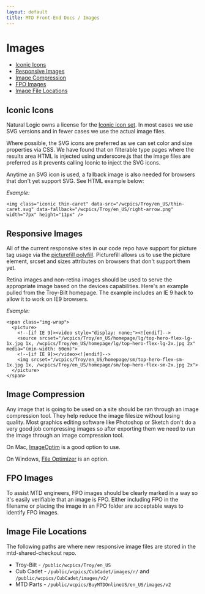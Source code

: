 ```yaml
---
layout: default
title: MTD Front-End Docs / Images
---
```


# Images

* [Iconic Icons](#iconic-icons)
* [Responsive Images](#responsive-images)
* [Image Compression](#image-compression)
* [FPO Images](#fpo-images)
* [Image File Locations](#image-file-locations)

## Iconic Icons

Natural Logic owns a license for the [Iconic icon set](https://useiconic.com/). In most cases we use SVG versions and in fewer cases we use the actual image files. 

Where possible, the SVG icons are preferred as we can set color and size properties via CSS. We have found that on filterable type pages where the results area HTML is injected using underscore.js that the image files are preferred as it prevents calling Iconic to inject the SVG icons.

Anytime an SVG icon is used, a fallback image is also needed for browsers that don't yet support SVG. See HTML example below:

*Example:*<br/>
<pre><code>&lt;img class="iconic thin-caret" data-src="/wcpics/Troy/en_US/thin-caret.svg" data-fallback="/wcpics/Troy/en_US/right-arrow.png" width="7px" height="11px" /&gt;
</code></pre>

## Responsive Images

All of the current responsive sites in our code repo have support for picture tag usage via the [picturefill polyfill](http://scottjehl.github.io/picturefill/). Picturefill allows us to use the picture element, srcset and sizes attributes on browsers that don't support them yet.

Retina images and non-retina images should be used to serve the appropriate image based on the devices capabilities. Here's an example pulled from the Troy-Bilt homepage. The example includes an IE 9 hack to allow it to work on IE9 browsers.

*Example:*<br/>
<pre><code>&lt;span class="img-wrap"&gt;   
  &lt;picture&gt;
    &lt;!--[if IE 9]&gt;&lt;video style="display: none;"&gt;&lt;![endif]--&gt;
    &lt;source srcset="/wcpics/Troy/en_US/homepage/lg/top-hero-flex-lg-1x.jpg 1x, /wcpics/Troy/en_US/homepage/lg/top-hero-flex-lg-2x.jpg 2x" media="(min-width: 60em)"&gt;
    &lt;!--[if IE 9]&gt;&lt;/video&gt;&lt;![endif]--&gt;
    &lt;img srcset="/wcpics/Troy/en_US/homepage/sm/top-hero-flex-sm-1x.jpg 1x, /wcpics/Troy/en_US/homepage/sm/top-hero-flex-sm-2x.jpg 2x"&gt;
  &lt;/picture&gt;
&lt;/span&gt;
</code></pre>

## Image Compression

Any image that is going to be used on a site should be ran through an image compression tool. They help reduce the image filesize without losing quality. Most graphics editing software like Photoshop or Sketch don't do a very good job compressing images so after exporting them we need to run the image through an image compression tool.

On Mac, [ImageOptim](https://imageoptim.com) is a good option to use. 

On Windows, [File Optimizer](http://nikkhokkho.sourceforge.net/static.php?page=FileOptimizer) is an option.

## FPO Images

To assist MTD engineers, FPO images should be clearly marked in a way so it's easily verifiable that an image is FPO. Either including FPO in the filename or placing the image in an FPO folder are acceptable ways to identify FPO images.

## Image File Locations

The following paths are where new responsive image files are stored in the mtd-shared-checkout repo.

* Troy-Bilt - `/public/wcpics/Troy/en_US`
* Cub Cadet - `/public/wcpics/CubCadet/images/r/` and `/public/wcpics/CubCadet/images/v2/`
* MTD Parts - `/public/wcpics/BuyMTDOnlineUS/en_US/images/v2`

